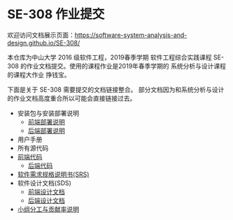 # SE-308 作业提交

欢迎访问文档展示页面：https://software-system-analysis-and-design.github.io/SE-308/

本仓库为中山大学 2016 级软件工程，2019春季学期 软件工程综合实践课程 SE-308 的作业文档提交。使用的课程作业是2019年春季学期的 系统分析与设计课程 的课程大作业 挣钱宝。

下面是关于 SE-308 需要提交的文档链接整合。 部分文档因为和系统分析与设计的作业文档高度重合所以可能会直接链接过去。

* 安装包与安装部署说明
  * [前端部署说明](docs/backend_release.md)
  * [后端部署说明](docs/backend_release.md)
* 用户手册
* 所有源代码
* [前端代码](docs/frontend_code.md)
  * [后端代码](docs/backend_code.md)
* [软件需求规格说明书(SRS)](docs/Software_Requirements_Specification.md)
* 软件设计文档(SDS)
  * [前端设计文档](docs/frontend_design.md)
  * [后端设计文档](docs/backend_design.md)
* [小组分工与贡献率说明](docs/teamwork_contribution.md)
